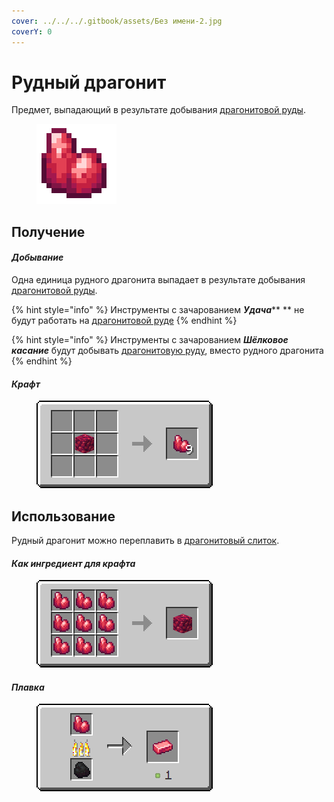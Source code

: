 ```yaml
---
cover: ../../../.gitbook/assets/Без имени-2.jpg
coverY: 0
---
```


# Рудный драгонит

Предмет, выпадающий в результате добывания [драгонитовой руды](../../rudy/dragonitovaya-ruda.md).

<figure><img src="../../../.gitbook/assets/raw_red_ore.png" alt=""><figcaption></figcaption></figure>

## Получение

#### _Добывание_

Одна единица рудного драгонита выпадает в результате добывания [драгонитовой руды](../../rudy/dragonitovaya-ruda.md).

{% hint style="info" %}
Инструменты с зачарованием _**Удача**_** ** не будут работать на [драгонитовой руде](../../rudy/dragonitovaya-ruda.md)
{% endhint %}

{% hint style="info" %}
Инструменты с зачарованием _**Шёлковое касание**_ будут добывать [драгонитовую руду](../../rudy/dragonitovaya-ruda.md), вместо рудного драгонита
{% endhint %}

#### _Крафт_



<figure><img src="../../../.gitbook/assets/raw_red_ore_result-multi.png" alt=""><figcaption></figcaption></figure>

## Использование

Рудный драгонит можно переплавить в [драгонитовый слиток](dragonitovyi-slitok.md).

#### _Как ингредиент для крафта_

<figure><img src="../../../.gitbook/assets/raw_red_ore_block_result-x1.png" alt=""><figcaption></figcaption></figure>

#### _Плавка_

<figure><img src="../../../.gitbook/assets/raw_red_ore_ing.png" alt=""><figcaption></figcaption></figure>
